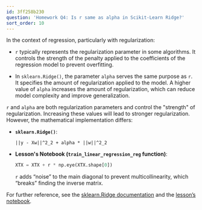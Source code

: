 ```yaml
---
id: 3ff258b230
question: 'Homework Q4: Is r same as alpha in Scikit-Learn Ridge?'
sort_order: 10
---
```


In the context of regression, particularly with regularization:

- `r` typically represents the regularization parameter in some algorithms. It controls the strength of the penalty applied to the coefficients of the regression model to prevent overfitting.

- In `sklearn.Ridge()`, the parameter `alpha` serves the same purpose as `r`. It specifies the amount of regularization applied to the model. A higher value of `alpha` increases the amount of regularization, which can reduce model complexity and improve generalization.

`r` and `alpha` are both regularization parameters and control the "strength" of regularization. Increasing these values will lead to stronger regularization. However, the mathematical implementation differs:

- **`sklearn.Ridge()`**:

  ```
  ||y - Xw||^2_2 + alpha * ||w||^2_2
  ```

- **Lesson's Notebook (`train_linear_regression_reg` function)**:
  
  ```python
  XTX = XTX + r * np.eye(XTX.shape[0])
  ```
  
  `r` adds “noise” to the main diagonal to prevent multicollinearity, which “breaks” finding the inverse matrix.

For further reference, see the [sklearn.Ridge documentation](https://scikit-learn.org/stable/modules/generated/sklearn.linear_model.Ridge.html) and the [lesson’s notebook](https://github.com/DataTalksClub/machine-learning-zoomcamp/blob/master/02-regression/notebook.ipynb).